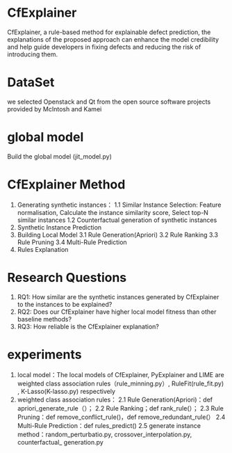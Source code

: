 # CfExplainer
  CfExplainer, a rule-based method for explainable defect prediction, the explanations of the proposed approach can enhance the model credibility and help guide developers in fixing defects and reducing the risk of introducing them.
# DataSet
 we selected Openstack and Qt from the open source software projects provided by McIntosh and Kamei
# global model
Build the global model (jit_model.py)
# CfExplainer Method
  1. Generating synthetic instances：
     1.1 Similar Instance Selection: Feature normalisation, Calculate the instance similarity score, Select top-N similar instances
     1.2 Counterfactual generation of synthetic instances
  2. Synthetic Instance Prediction
  3. Building Local Model
     3.1 Rule Generation(Apriori)
     3.2 Rule Ranking
     3.3 Rule Pruning
     3.4 Multi-Rule Prediction
  4. Rules Explanation
# Research Questions
  1. RQ1: How similar are the synthetic instances generated by CfExplainer to the instances to be explained?
  2. RQ2: Does our CfExplainer have higher local model fitness than other baseline methods?
  3. RQ3: How reliable is the CfExplainer explanation?
# experiments
  1. local model：The local models of CfExplainer, PyExplainer and LIME are weighted class association rules（rule_minning.py）, RuleFit(rule_fit.py) , K-Lasso(K-lasso.py) respectively
  2. weighted class association rules：
	  2.1 Rule Generation(Apriori)：def apriori_generate_rule（）；
	  2.2 Rule Ranking；def rank_rule(）；
	  2.3 Rule Pruning：def remove_conflict_rule()，def remove_redundant_rule(）
	  2.4 Multi-Rule Prediction：def rules_predict()
	  2.5 generate instance method：random_perturbatio.py, crossover_interpolation.py, counterfactual_ generation.py
	  

